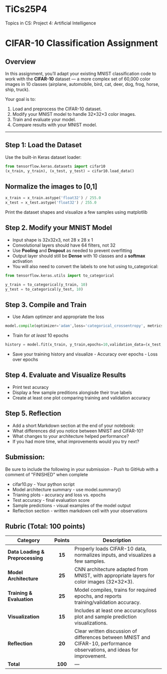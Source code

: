 # TiCs25P4
Topics in CS: Project 4: Artificial Intelligence


# CIFAR-10 Classification Assignment

## Overview
In this assignment, you’ll adapt your existing MNIST classification code to work with the **CIFAR-10** dataset — a more complex set of 60,000 color images in 10 classes (airplane, automobile, bird, cat, deer, dog, frog, horse, ship, truck).

Your goal is to:
1. Load and preprocess the CIFAR-10 dataset.
2. Modify your MNIST model to handle 32×32×3 color images.
3. Train and evaluate your model.
4. Compare results with your MNIST model.

---

## Step 1: Load the Dataset
Use the built-in Keras dataset loader:
```python
from tensorflow.keras.datasets import cifar10
(x_train, y_train), (x_test, y_test) = cifar10.load_data()
```

## Normalize the images to [0,1]
```python
x_train = x_train.astype('float32') / 255.0
x_test = x_test.astype('float32') / 255.0
```
Print the dataset shapes and visualize a few samples using matplotlib


## Step 2. Modify your MNIST Model
  -  Input shape is 32x32x3, not 28 x 28 x 1
  -  Convolutional layers should have 64 filters, not 32
  -  Use **Pooling** and **Dropout** as needed to prevent overfitting
  -  Output layer should still be **Dense** with 10 classes and a **softmax** activation
  -  You will also need to convert the labels to one hot using to_categorical:
```python
from tensorflow.keras.utils import to_categorical

y_train = to_categorical(y_train, 10)
y_test = to_categorical(y_test, 10)

```

## Step 3. Compile and Train

  -  Use Adam optimzer and appropriate the loss
```python
model.compile(optimizer='adam',loss='categorical_crossentropy', metrics=['accuracy'])
```
  -  Train for *at least* 10 epochs
```python
history = model.fit(x_train, y_train,epochs=10,validation_data=(x_test, y_test))
```
  -  Save your training history and visualize
    -  Accuracy over epochs
    -  Loss over epochs
## Step 4. Evaluate and Visualize Results
  -  Print test acuracy
  -  Display a few sample preditions alongisde their true labels
  -  Create at least one plot comparing training and validation accuracy
## Step 5. Reflection
 -  Add a short Markdown section at the end of your notebook:
   -  What differences did you notice between MNIST and CIFAR-10?
   -  What changes to your architecture helped performance?
   -  If you had more time, what improvements would you try next?

## Submission:
Be sure to include the following in your submission - Push to GitHub with a comment of "FINISHED" when complete
  -  cifar10.py -  Your python script
  -  Model architecture summary - use model.summary()
  -  Trianing plots - accuracy and loss vs. epochs
  -  Test accuracy - final evaluation score
  -  Sample predictions -  visual examples of the model output
  -  Reflection section -  written markdown cell with your observations

## Rubric (Total: 100 points)

| Category | Points | Description |
|-----------|:------:|-------------|
| **Data Loading & Preprocessing** | **15** | Properly loads CIFAR-10 data, normalizes inputs, and visualizes a few samples. |
| **Model Architecture** | **25** | CNN architecture adapted from MNIST, with appropriate layers for color images (32×32×3). |
| **Training & Evaluation** | **25** | Model compiles, trains for required epochs, and reports training/validation accuracy. |
| **Visualization** | **15** | Includes at least one accuracy/loss plot and sample prediction visualizations. |
| **Reflection** | **20** | Clear written discussion of differences between MNIST and CIFAR-10, performance observations, and ideas for improvement. |
| **Total** | **100** | — |





